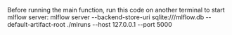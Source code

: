 Before running the main function, run this code on another terminal to start mlflow server:
mlflow server --backend-store-uri sqlite:///mlflow.db --default-artifact-root ./mlruns --host 127.0.0.1 --port 5000
